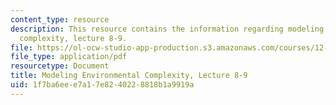 ```yaml
---
content_type: resource
description: This resource contains the information regarding modeling environmental
  complexity, lecture 8-9.
file: https://ol-ocw-studio-app-production.s3.amazonaws.com/courses/12-086-modeling-environmental-complexity-fall-2014/1f7ba6eee7a17e8240228818b1a9919a_MIT12_086F14_soc.pdf
file_type: application/pdf
resourcetype: Document
title: Modeling Environmental Complexity, Lecture 8-9
uid: 1f7ba6ee-e7a1-7e82-4022-8818b1a9919a
---
```

